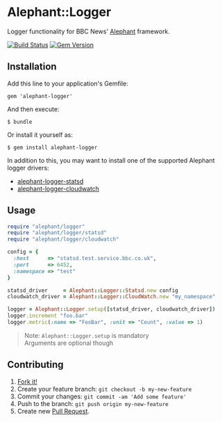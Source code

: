 # Alephant::Logger

Logger functionality for BBC News' [Alephant](https://github.com/BBC-News/alephant) framework.

[![Build
Status](https://travis-ci.org/BBC-News/alephant-logger.png)](https://travis-ci.org/BBC-News/alephant-logger) [![Gem Version](https://badge.fury.io/rb/alephant-logger.png)](http://badge.fury.io/rb/alephant-logger)

## Installation

Add this line to your application's Gemfile:

```
gem 'alephant-logger'
```

And then execute:

```
$ bundle
```

Or install it yourself as:

```
$ gem install alephant-logger
```

In addition to this, you may want to install one of the supported Alephant logger drivers:
* [alephant-logger-statsd](https://github.com/BBC-News/alephant-logger-statsd)
* [alephant-logger-cloudwatch](https://github.com/BBC-News/alephant-logger-cloudwatch)

## Usage

```rb
require "alephant/logger"
require "alephant/logger/statsd"
require "alephant/logger/cloudwatch"

config = {
  :host      => "statsd.test.service.bbc.co.uk",
  :port      => 6452,
  :namespace => "test"
}

statsd_driver     = Alephant::Logger::Statsd.new config
cloudwatch_driver = Alephant::Logger::CloudWatch.new "my_namespace"

logger = Alephant::Logger.setup([statsd_driver, cloudwatch_driver])
logger.increment "foo.bar"
logger.metric(:name => "FooBar", :unit => "Count", :value => 1)
```

> Note: `Alephant::Logger.setup` is mandatory  
> Arguments are optional though

## Contributing

1. [Fork it!](http://github.com/BBC-News/alephant-logger/fork)
2. Create your feature branch: `git checkout -b my-new-feature`
3. Commit your changes: `git commit -am 'Add some feature'`
4. Push to the branch: `git push origin my-new-feature`
5. Create new [Pull Request](https://github.com/BBC-News/alephant-logger/compare).
